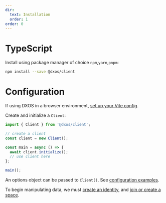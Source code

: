 ```yaml
---
dir:
  text: Installation
  order: 1
order: 0
---
```


# TypeScript

Install using package manager of choice `npm`,`yarn`,`pnpm`:

```bash
npm install --save @dxos/client
```

# Configuration

If using DXOS in a browser environment, [set up your Vite config](../../getting-started.md#usage-in-a-browser).

Create and initialize a `Client`:

```ts file=../../snippets-typescript/create-client.ts#L5-
import { Client } from '@dxos/client';

// create a client
const client = new Client();

const main = async () => {
  await client.initialize();
  // use client here
};

main();
```

An options object can be passed to `Client()`. See [configuration examples](../typescript/config.md).

To begin manipulating data, we must [create an identity](../../halo/typescript.md), and [join or create a space](../typescript/README.md).
